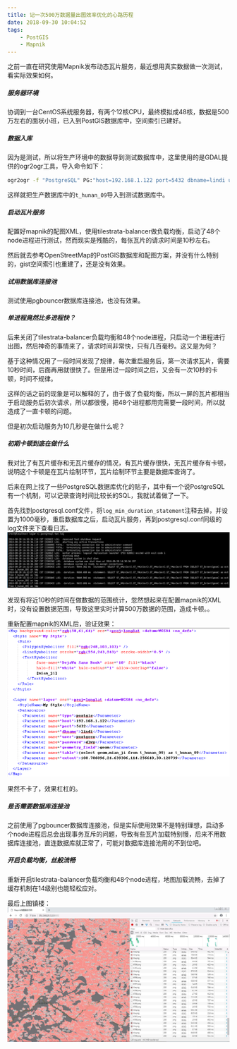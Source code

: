 ```yaml
---
title: 记一次500万数据量出图效率优化的心路历程
date: 2018-09-30 10:04:52
tags: 
	- PostGIS
	- Mapnik
---
```


之前一直在研究使用Mapnik发布动态瓦片服务，最近想用真实数据做一次测试，看实际效果如何。

##### 服务器环境
协调到一台CentOS系统服务器，有两个12核CPU，最终模拟成48核，数据是500万左右的面状小班，已入到PostGIS数据库中，空间索引已建好。

##### 数据入库

因为是测试，所以将生产环境中的数据导到测试数据库中，这里使用的是GDAL提供的ogr2ogr工具，导入命令如下：
```bash
ogr2ogr -f "PostgreSQL" PG:"host=192.168.1.122 port=5432 dbname=lindi user=postgres password=1234" PG:"host=192.168.1.123 port=5432 dbname=lindi user=postgres password=1234" "t_hunan_09" -progress
```

这样就把生产数据库中的`t_hunan_09`导入到测试数据库中。

##### 启动瓦片服务

配置好mapnik的配图XML，使用tilestrata-balancer做负载均衡，启动了48个node进程进行测试，然而现实是残酷的，每张瓦片的请求时间是10秒左右。

然后就去参考OpenStreetMap的PostGIS数据库和配图方案，并没有什么特别的，gist空间索引也重建了，还是没有效果。

##### 试用数据库连接池

测试使用pgbouncer数据库连接池，也没有效果。

##### 单进程竟然比多进程快？

后来关闭了tilestrata-balancer负载均衡和48个node进程，只启动一个进程进行出图，然后神奇的事情来了，请求时间非常快，只有几百毫秒。这又是为何？

基于这种情况用了一段时间发现了规律，每次重启服务后，第一次请求瓦片，需要10秒时间，后面再用就很快了。但是用过一段时间之后，又会有一次10秒的卡顿，时间不规律。

这样的话之前的现象是可以解释的了，由于做了负载均衡，所以一屏的瓦片都相当于启动服务后初次请求，所以都很慢，把48个进程都用完需要一段时间，所以就造成了一直卡顿的问题。

但是初次启动服务为10几秒是在做什么呢？

##### 初期卡顿到底在做什么

我对比了有瓦片缓存和无瓦片缓存的情况，有瓦片缓存很快，无瓦片缓存有卡顿，说明这个卡顿是在瓦片绘制环节，瓦片绘制环节主要是数据库查询了。

后来在网上找了一些PostgreSQL数据库优化的贴子，其中有一个说PostgreSQL有一个机制，可以记录查询时间比较长的SQL，我就试着做了一下。

首先找到postgresql.conf文件，将`log_min_duration_statement`注释去掉，并设置为1000毫秒，重启数据库之后，启动瓦片服务，再到postgresql.conf同级的log文件夹下查看日志。
![慢SQL](postgistilespeed/1.png)

发现有将近10秒的时间在做数据的范围统计，忽然想起来在配置mapnik的XML时，没有设置数据范围，导致这里实时计算500万数据的范围，造成卡顿。。

重新配置mapnik的XML后，验证效果：
![mapnik配图](postgistilespeed/2.png)

果然不卡了，效果杠杠的。

##### 是否需要数据库连接池
之前使用了pgbouncer数据库连接池，但是实际使用效果不是特别理想，启动多个node进程后总会出现事务互斥的问题，导致有些瓦片加载特别慢，后来不用数据库连接池，直连数据库就正常了，可能对数据库连接池用的不到位吧。

##### 开启负载均衡，丝般流畅

重新开启tilestrata-balancer负载均衡和48个node进程，地图加载流畅，去掉了缓存机制在14级别也能轻松应对。

最后上图镇楼：
![最终效果](postgistilespeed/3.jpg)
